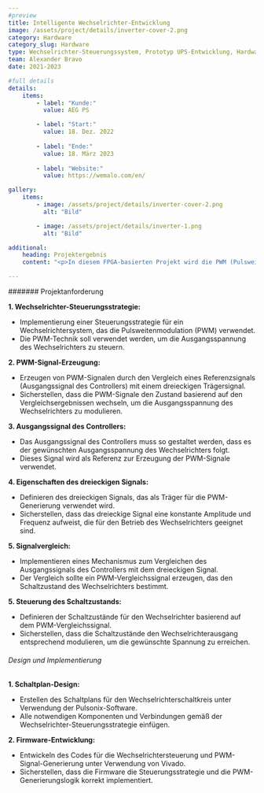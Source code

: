 ```yaml
---
#preview
title: Intelligente Wechselrichter-Entwicklung
image: /assets/project/details/inverter-cover-2.png
category: Hardware
category_slug: Hardware
type: Wechselrichter-Steuerungssystem, Prototyp UPS-Entwicklung, Hardware-Integration
team: Alexander Bravo
date: 2021-2023

#full details
details:
    items:
        - label: "Kunde:"
          value: AEG PS

        - label: "Start:"
          value: 18. Dez. 2022
        
        - label: "Ende:"
          value: 18. März 2023
        
        - label: "Website:"
          value: https://wemalo.com/en/

gallery: 
    items:
        - image: /assets/project/details/inverter-cover-2.png
          alt: "Bild"

        - image: /assets/project/details/inverter-1.png
          alt: "Bild"

additional:
    heading: Projektergebnis
    content: "<p>In diesem FPGA-basierten Projekt wird die PWM (Pulsweitenmodulation) Technik verwendet, um die Stromversorgung von elektrischen Geräten zu steuern, indem die Pulsbreite des Signals variiert wird. Dies wird erreicht, indem das Ausgangssignal des Controllers mit einem Referenzdreieckssignal verglichen wird, wodurch eine Reihe von Impulsen erzeugt wird, die den Schaltzustand des Geräts anpassen. Diese präzise Steuerung ermöglicht eine effiziente Regelung der Motorgeschwindigkeit, LED-Helligkeit und Stromversorgung.</p>"

---
```


####### Projektanforderung

**1. Wechselrichter-Steuerungsstrategie:**

- Implementierung einer Steuerungsstrategie für ein Wechselrichtersystem, das die Pulsweitenmodulation (PWM) verwendet.
- Die PWM-Technik soll verwendet werden, um die Ausgangsspannung des Wechselrichters zu steuern.

**2. PWM-Signal-Erzeugung:**

- Erzeugen von PWM-Signalen durch den Vergleich eines Referenzsignals (Ausgangssignal des Controllers) mit einem dreieckigen Trägersignal.
- Sicherstellen, dass die PWM-Signale den Zustand basierend auf den Vergleichsergebnissen wechseln, um die Ausgangsspannung des Wechselrichters zu modulieren.

**3. Ausgangssignal des Controllers:**

- Das Ausgangssignal des Controllers muss so gestaltet werden, dass es der gewünschten Ausgangsspannung des Wechselrichters folgt.
- Dieses Signal wird als Referenz zur Erzeugung der PWM-Signale verwendet.

**4. Eigenschaften des dreieckigen Signals:**

- Definieren des dreieckigen Signals, das als Träger für die PWM-Generierung verwendet wird.
- Sicherstellen, dass das dreieckige Signal eine konstante Amplitude und Frequenz aufweist, die für den Betrieb des Wechselrichters geeignet sind.

**5. Signalvergleich:**

- Implementieren eines Mechanismus zum Vergleichen des Ausgangssignals des Controllers mit dem dreieckigen Signal.
- Der Vergleich sollte ein PWM-Vergleichssignal erzeugen, das den Schaltzustand des Wechselrichters bestimmt.

**5. Steuerung des Schaltzustands:**

- Definieren der Schaltzustände für den Wechselrichter basierend auf dem PWM-Vergleichssignal.
- Sicherstellen, dass die Schaltzustände den Wechselrichterausgang entsprechend modulieren, um die gewünschte Spannung zu erreichen.

###### Design und Implementierung

**1. Schaltplan-Design:**

- Erstellen des Schaltplans für den Wechselrichterschaltkreis unter Verwendung der Pulsonix-Software.
- Alle notwendigen Komponenten und Verbindungen gemäß der Wechselrichter-Steuerungsstrategie einfügen.

**2. Firmware-Entwicklung:**

- Entwickeln des Codes für die Wechselrichtersteuerung und PWM-Signal-Generierung unter Verwendung von Vivado.
- Sicherstellen, dass die Firmware die Steuerungsstrategie und die PWM-Generierungslogik korrekt implementiert.
